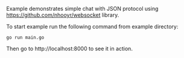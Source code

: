 Example demonstrates simple chat with JSON protocol using https://github.com/nhooyr/websocket library.

To start example run the following command from example directory:

```
go run main.go
```

Then go to http://localhost:8000 to see it in action.
